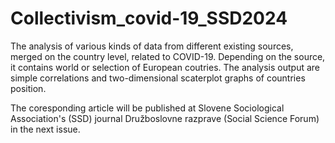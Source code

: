 ﻿# Collectivism_covid-19_SSD2024
The analysis of various kinds of data from different existing sources, merged on the country level, related to COVID-19. Depending on the source, it contains world or selection of European coutries. The analysis output are simple correlations and two-dimensional scaterplot graphs of countries position. 

The coresponding article will be published at Slovene Sociological Association's (SSD) journal Družboslovne razprave (Social Science Forum) in the next issue. 


